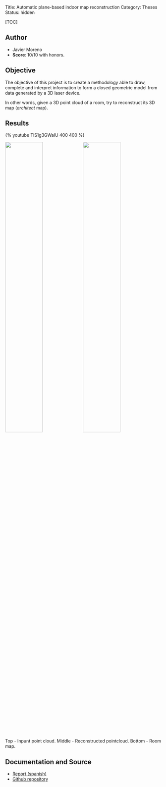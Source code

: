 Title: Automatic plane-based indoor map reconstruction
Category: Theses
Status: hidden

[TOC]

## Author
- Javier Moreno
- __Score__: 10/10 with honors.

## Objective
The objective of this project is to create a methodology able to draw, complete and interpret information to form a closed geometric model from data generated by a 3D laser device.

In other words, given a 3D point cloud of a room, try to reconstruct its 3D map (_architect_ map).

## Results

{% youtube TlS1g3GWaIU 400 400 %}

<div class="figure align-center" style="width: 100%; height: auto;">
<img src="{filename}/images/theses/jmoreno1.png" style="width: 49%; height: auto;"/>
<img src="{filename}/images/theses/jmoreno2.png" style="width: 49%; height: auto;"/>
<p></p>
<p class="caption">Top - Inpunt point cloud. Middle - Reconstructed pointcloud. Bottom - Room map. </p>
</div>

## Documentation and Source
- [Report (spanish)]({filename}/files/works/theses/jmoreno_report.pdf)
- [Github repository](https://github.com/jvgomez/room_reconstruction)